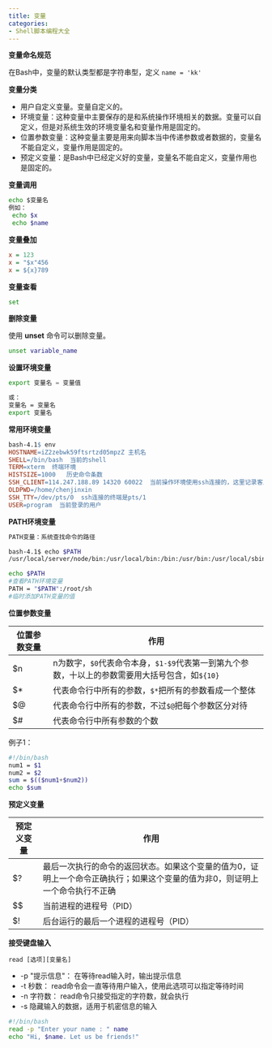 ```yaml
---
title: 变量
categories: 
- Shell脚本编程大全
---
```


**变量命名规范**

在Bash中，变量的默认类型都是字符串型，定义 `name = 'kk'`

**变量分类**

- 用户自定义变量。变量自定义的。
- 环境变量：这种变量中主要保存的是和系统操作环境相关的数据。变量可以自定义，但是对系统生效的环境变量名和变量作用是固定的。
- 位置参数变量：这种变量主要是用来向脚本当中传递参数或者数据的，变量名不能自定义，变量作用是固定的。
- 预定义变量：是Bash中已经定义好的变量，变量名不能自定义，变量作用也是固定的。

**变量调用**

```bash
echo $变量名
例如：
 echo $x
 echo $name
```

**变量叠加**

```ini
x = 123
x = "$x"456
x = ${x}789
```

**变量查看**

```bash
set 
```

**删除变量**

使用 **unset** 命令可以删除变量。

```bash
unset variable_name
```

**设置环境变量**

```bash
export 变量名 = 变量值

或：
变量名 = 变量名
export 变量名
```

**常用环境变量**

```makefile
bash-4.1$ env
HOSTNAME=iZ2zebwk59ftsrtzd05mpzZ 主机名
SHELL=/bin/bash  当前的shell
TERM=xterm  终端环境
HISTSIZE=1000   历史命令条数
SSH_CLIENT=114.247.188.89 14320 60022  当前操作环境使用ssh连接的，这里记录客户端ip
OLDPWD=/home/chenjinxin  
SSH_TTY=/dev/pts/0  ssh连接的终端是pts/1
USER=program  当前登录的用户
```

**PATH环境变量**

```bash
PATH变量：系统查找命令的路径

bash-4.1$ echo $PATH
/usr/local/server/node/bin:/usr/local/bin:/bin:/usr/bin:/usr/local/sbin:/usr/sbin:/sbin:/home/chenjinxin/bin

echo $PATH  
#查看PATH环境变量
PATH = "$PATH":/root/sh
#临时添加PATH变量的值
```

**位置参数变量**

| 位置参数变量 | 作用                                                         |
| ------------ | ------------------------------------------------------------ |
| $n           | n为数字，`$0`代表命令本身，`$1-$9`代表第一到第九个参数，十以上的参数需要用大括号包含，如`${10}` |
| $*           | 代表命令行中所有的参数，`$*`把所有的参数看成一个整体         |
| $@           | 代表命令行中所有的参数，不过`$@`把每个参数区分对待           |
| $#           | 代表命令行中所有参数的个数                                   |

例子1：

```bash
#!/bin/bash
num1 = $1
num2 = $2
sum = $(($num1+$num2))
echo $sum
```

**预定义变量**

| 预定义变量 | 作用                                                         |
| ---------- | ------------------------------------------------------------ |
| $?         | 最后一次执行的命令的返回状态。如果这个变量的值为0，证明上一个命令正确执行；如果这个变量的值为非0，则证明上一个命令执行不正确 |
| $$         | 当前进程的进程号（PID）                                      |
| $!         | 后台运行的最后一个进程的进程号（PID）                        |

**接受键盘输入**

`read [选项][变量名]`

- -p "提示信息"： 在等待read输入时，输出提示信息
- -t 秒数： read命令会一直等待用户输入，使用此选项可以指定等待时间
- -n 字符数： read命令只接受指定的字符数，就会执行
- -s 隐藏输入的数据，适用于机密信息的输入

```bash
#!/bin/bash  
read -p "Enter your name : " name  
echo "Hi, $name. Let us be friends!" 
```